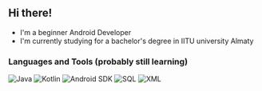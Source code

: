 

## Hi there!
 - I'm a beginner Android Developer
 - I'm currently studying for a bachelor's degree in IITU university Almaty

### Languages and Tools (probably still learning)
![Java](https://img.shields.io/badge/java-090909?style=for-the-badge)
![Kotlin](https://img.shields.io/badge/kotlin-090909?style=for-the-badge)
![Android SDK](https://img.shields.io/badge/androidSDK-090909?style=for-the-badge)
![SQL](https://img.shields.io/badge/SQL-090909?style=for-the-badge)
![XML](https://img.shields.io/badge/XML-090909?style=for-the-badge)
